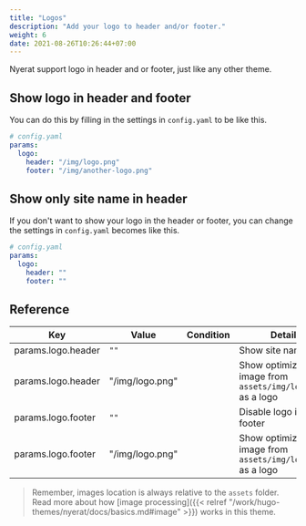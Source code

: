 ```yaml
---
title: "Logos"
description: "Add your logo to header and/or footer."
weight: 6
date: 2021-08-26T10:26:44+07:00
---
```


Nyerat support logo in header and or footer, just like any other theme.

## Show logo in header and footer

You can do this by filling in the settings in `config.yaml` to be like this.

```yaml
# config.yaml
params:
  logo:
    header: "/img/logo.png"
    footer: "/img/another-logo.png"
```

## Show only site name in header

If you don't want to show your logo in the header or footer, you can change the
settings in `config.yaml` becomes like this.

```yaml
# config.yaml
params:
  logo:
    header: ""
    footer: ""
```

## Reference

| Key                | Value           | Condition | Detail                                                    |
| ------------------ | --------------- | --------- | --------------------------------------------------------- |
| params.logo.header | `""`            |           | Show site name                                            |
| params.logo.header | "/img/logo.png" |           | Show optimized image from `assets/img/logo.png` as a logo |
| params.logo.footer | `""`            |           | Disable logo in footer                                    |
| params.logo.footer | "/img/logo.png" |           | Show optimized image from `assets/img/logo.png` as a logo |

> Remember, images location is always relative to the `assets` folder.  
> Read more about how
> [image processing]({{< relref "/work/hugo-themes/nyerat/docs/basics.md#image" >}})
> works in this theme.
